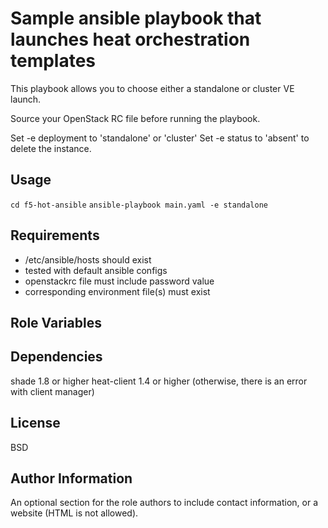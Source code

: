 Sample ansible playbook that launches heat orchestration templates
=========

This playbook allows you to choose either a standalone or cluster VE launch.

Source your OpenStack RC file before running the playbook.

Set -e deployment to 'standalone' or 'cluster'
Set -e status to 'absent' to delete the instance.


Usage
------------
`cd f5-hot-ansible`
`ansible-playbook main.yaml -e standalone`


Requirements
------------
- /etc/ansible/hosts should exist
- tested with default ansible configs
- openstackrc file must include password value
- corresponding environment file(s) must exist

Role Variables
--------------


Dependencies
------------

shade 1.8 or higher
heat-client 1.4 or higher (otherwise, there is an error with client manager)

License
-------

BSD

Author Information
------------------

An optional section for the role authors to include contact information, or a website (HTML is not allowed).
